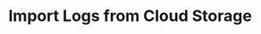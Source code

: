 # Import Logs from Cloud Storage

<!--
# # Build

* Set an environment variable with your GCP Project ID:

```
export GOOGLE_CLOUD_PROJECT=<PROJECT_ID>
```

* Use a [Buildpack](https://github.com/GoogleCloudPlatform/buildpacks) to build the container:

```sh
gcloud builds submit --pack image=gcr.io/${GOOGLE_CLOUD_PROJECT}/logger-job
```

## Run Locally

```sh
docker run --rm gcr.io/${GOOGLE_CLOUD_PROJECT}/logger-job

# With environment variables 
docker run --rm -e FAIL_RATE=0.9 -e SLEEP_MS=1000 gcr.io/${GOOGLE_CLOUD_PROJECT}/logger-job
```

## Test

```sh
pytest
```

_Note: you may need to install `pytest` using `pip install pytest`._

## Create a Job

```
gcloud alpha run jobs create job-quickstart \
  --image=gcr.io/$PROJECT_ID/logger-job \
  --tasks 50 \
  --set-env-vars=SLEEP_MS=10000 \
  --set-env-vars=FAIL_RATE=0.5 \
  --max-retries 10
```

## Run the Job
```
gcloud alpha run jobs run job-quickstart
```
-->
